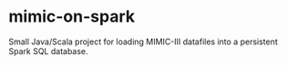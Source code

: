 # mimic-on-spark
Small Java/Scala project for loading MIMIC-III datafiles into a persistent Spark SQL database.
